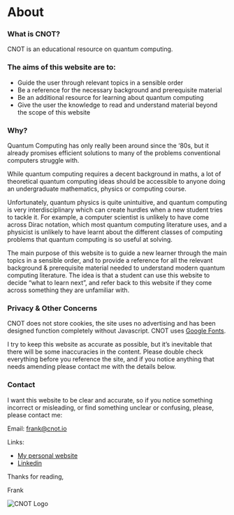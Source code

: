 About
=====

  

### What is CNOT?

CNOT is an educational resource on quantum computing.

  

### The aims of this website are to:

* Guide the user through relevant topics in a sensible order
* Be a reference for the necessary background and prerequisite material
* Be an additional resource for learning about quantum computing
* Give the user the knowledge to read and understand material beyond the scope of this website

  

### Why?

Quantum Computing has only really been around since the ‘80s, but it already promises efficient solutions to many of the problems conventional computers struggle with.

While quantum computing requires a decent background in maths, a lot of theoretical quantum computing ideas should be accessible to anyone doing an undergraduate mathematics, physics or computing course.

Unfortunately, quantum physics is quite unintuitive, and quantum computing is very interdisciplinary which can create hurdles when a new student tries to tackle it. For example, a computer scientist is unlikely to have come across Dirac notation, which most quantum computing literature uses, and a physicist is unlikely to have learnt about the different classes of computing problems that quantum computing is so useful at solving.

The main purpose of this website is to guide a new learner through the main topics in a sensible order, and to provide a reference for all the relevant background & prerequisite material needed to understand modern quantum computing literature. The idea is that a student can use this website to decide “what to learn next”, and refer back to this website if they come across something they are unfamiliar with.

  

### Privacy & Other Concerns

CNOT does not store cookies, the site uses no advertising and has been designed function completely without Javascript. CNOT uses [Google Fonts](https://fonts.google.com/about).

I try to keep this website as accurate as possible, but it’s inevitable that there will be some inaccuracies in the content. Please double check everything before you reference the site, and if you notice anything that needs amending please contact me with the details below.

  

### Contact

I want this website to be clear and accurate, so if you notice something incorrect or misleading, or find something unclear or confusing, please, please contact me:

Email: [frank@cnot.io](mailto:frank@cnot.io)

Links:

* [My personal website](https://frankharkins.github.io/)
* [Linkedin](https://www.linkedin.com/in/francis-harkins-382324151/)

Thanks for reading,

Frank

![CNOT Logo](/images/CNOT.PNG)
